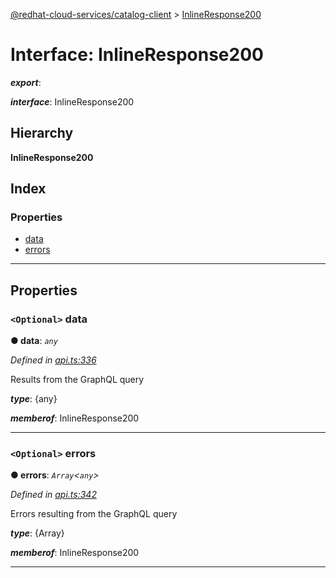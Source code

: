 [@redhat-cloud-services/catalog-client](../README.md) > [InlineResponse200](../interfaces/inlineresponse200.md)

# Interface: InlineResponse200

*__export__*: 

*__interface__*: InlineResponse200

## Hierarchy

**InlineResponse200**

## Index

### Properties

* [data](inlineresponse200.md#data)
* [errors](inlineresponse200.md#errors)

---

## Properties

<a id="data"></a>

### `<Optional>` data

**● data**: *`any`*

*Defined in [api.ts:336](https://github.com/RedHatInsights/javascript-clients/blob/master/packages/catalog/api.ts#L336)*

Results from the GraphQL query

*__type__*: {any}

*__memberof__*: InlineResponse200

___
<a id="errors"></a>

### `<Optional>` errors

**● errors**: *`Array`<`any`>*

*Defined in [api.ts:342](https://github.com/RedHatInsights/javascript-clients/blob/master/packages/catalog/api.ts#L342)*

Errors resulting from the GraphQL query

*__type__*: {Array}

*__memberof__*: InlineResponse200

___

